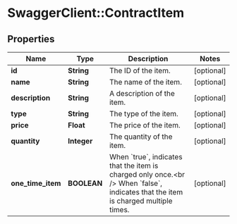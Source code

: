# SwaggerClient::ContractItem

## Properties
Name | Type | Description | Notes
------------ | ------------- | ------------- | -------------
**id** | **String** | The ID of the item. | [optional] 
**name** | **String** | The name of the item. | [optional] 
**description** | **String** | A description of the item. | [optional] 
**type** | **String** | The type of the item. | [optional] 
**price** | **Float** | The price of the item. | [optional] 
**quantity** | **Integer** | The quantity of the item. | [optional] 
**one_time_item** | **BOOLEAN** | When &#x60;true&#x60;, indicates that the item is charged only once.&lt;br /&gt;  When &#x60;false&#x60;, indicates that the item is charged multiple times. | [optional] 


